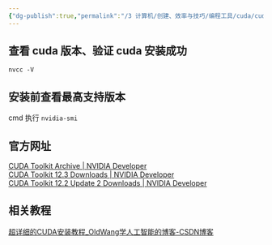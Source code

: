 ```yaml
---
{"dg-publish":true,"permalink":"/3 计算机/创建、效率与技巧/编程工具/cuda/cuda安装/","title":"cuda安装"}
---
```



## 查看 cuda 版本、验证 cuda 安装成功
`nvcc -V`
## 安装前查看最高支持版本
cmd 执行 `nvidia-smi`
## 官方网址
[CUDA Toolkit Archive | NVIDIA Developer](https://developer.nvidia.com/cuda-toolkit-archive)  
[CUDA Toolkit 12.3 Downloads | NVIDIA Developer](https://developer.nvidia.com/cuda-downloads)  
[CUDA Toolkit 12.2 Update 2 Downloads | NVIDIA Developer](https://developer.nvidia.com/cuda-downloads?target_os=Windows&target_arch=x86_64&target_version=10&target_type=exe_local)
## 相关教程
[超详细的CUDA安装教程\_OldWang学人工智能的博客-CSDN博客](https://blog.csdn.net/qq_43497966/article/details/131220381)